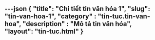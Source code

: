 ---json
{
    "title": "Chi tiết tin văn hóa 1",
    "slug": "tin-van-hoa-1",
    "category" : "tin-tuc.tin-van-hoa",
    "description" : "Mô tả tin văn hóa",
    "layout": "tin-tuc.html"
}
---
